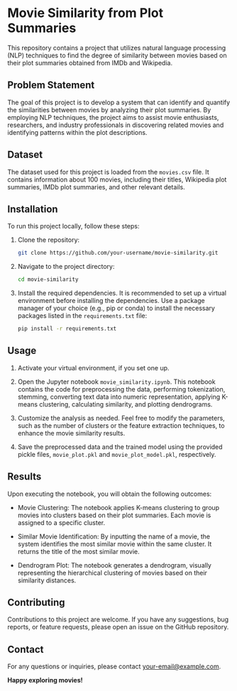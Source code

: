 # Movie Similarity from Plot Summaries


This repository contains a project that utilizes natural language processing (NLP) techniques to find the degree of similarity between movies based on their plot summaries obtained from IMDb and Wikipedia.

## Problem Statement

The goal of this project is to develop a system that can identify and quantify the similarities between movies by analyzing their plot summaries. By employing NLP techniques, the project aims to assist movie enthusiasts, researchers, and industry professionals in discovering related movies and identifying patterns within the plot descriptions.

## Dataset

The dataset used for this project is loaded from the `movies.csv` file. It contains information about 100 movies, including their titles, Wikipedia plot summaries, IMDb plot summaries, and other relevant details.

## Installation

To run this project locally, follow these steps:

1. Clone the repository:

   ```bash
   git clone https://github.com/your-username/movie-similarity.git
   ```

2. Navigate to the project directory:

   ```bash
   cd movie-similarity
   ```

3. Install the required dependencies. It is recommended to set up a virtual environment before installing the dependencies. Use a package manager of your choice (e.g., pip or conda) to install the necessary packages listed in the `requirements.txt` file:

   ```bash
   pip install -r requirements.txt
   ```

## Usage

1. Activate your virtual environment, if you set one up.

2. Open the Jupyter notebook `movie_similarity.ipynb`. This notebook contains the code for preprocessing the data, performing tokenization, stemming, converting text data into numeric representation, applying K-means clustering, calculating similarity, and plotting dendrograms.

3. Customize the analysis as needed. Feel free to modify the parameters, such as the number of clusters or the feature extraction techniques, to enhance the movie similarity results.

4. Save the preprocessed data and the trained model using the provided pickle files, `movie_plot.pkl` and `movie_plot_model.pkl`, respectively.

## Results

Upon executing the notebook, you will obtain the following outcomes:

- Movie Clustering: The notebook applies K-means clustering to group movies into clusters based on their plot summaries. Each movie is assigned to a specific cluster.

- Similar Movie Identification: By inputting the name of a movie, the system identifies the most similar movie within the same cluster. It returns the title of the most similar movie.

- Dendrogram Plot: The notebook generates a dendrogram, visually representing the hierarchical clustering of movies based on their similarity distances.

## Contributing

Contributions to this project are welcome. If you have any suggestions, bug reports, or feature requests, please open an issue on the GitHub repository.

## Contact

For any questions or inquiries, please contact [your-email@example.com](mailto:your-email@example.com).

**Happy exploring movies!**
